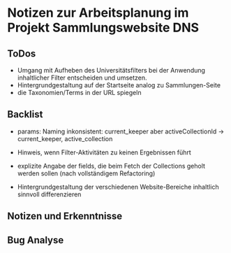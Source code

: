# Notizen zur Arbeitsplanung im Projekt Sammlungswebsite DNS

## ToDos

- Umgang mit Aufheben des Universitätsfilters bei der Anwendung inhaltlicher Filter entscheiden und umsetzen.
- Hintergrundgestaltung auf der Startseite analog zu Sammlungen-Seite
- die Taxonomien/Terms in der URL spiegeln


## Backlist

- params: Naming inkonsistent: current_keeper aber activeCollectionId -> current_keeper, active_collection

- Hinweis, wenn Filter-Aktivitäten zu keinen Ergebnissen führt
- explizite Angabe der fields, die beim Fetch der Collections geholt werden sollen (nach vollständigem Refactoring)
- Hintergrundgestaltung der verschiedenen Website-Bereiche inhaltlich sinnvoll differenzieren

## Notizen und Erkenntnisse



## Bug Analyse



